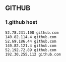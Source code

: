 ## GITHUB 

### 1.github host

```properties
52.78.231.108 github.com
140.82.114.4 github.com
52.69.186.44 github.com
140.82.121.4 github.com
52.192.72.89 github.com
192.30.255.112 github.com
```



